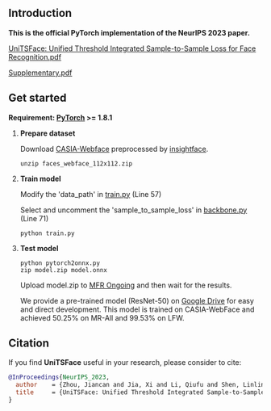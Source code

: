 ## Introduction

**This is the official PyTorch implementation of the NeurIPS 2023 paper.**

[UniTSFace: Unified Threshold Integrated Sample-to-Sample Loss for Face Recognition.pdf]()

[Supplementary.pdf]()


## Get started

**Requirement: [PyTorch](https://pytorch.org/get-started/previous-versions/) >= 1.8.1**

1. **Prepare dataset**

    Download [CASIA-Webface](https://drive.google.com/file/d/1KxNCrXzln0lal3N4JiYl9cFOIhT78y1l/view?usp=sharing) preprocessed by [insightface](https://github.com/deepinsight/insightface/blob/master/recognition/_datasets_/README.md).
    ```console
    unzip faces_webface_112x112.zip
    ```

2. **Train model**

    Modify the 'data_path' in [train.py](train.py) (Line 57)

    Select and uncomment the 'sample_to_sample_loss' in [backbone.py](backbone.py) (Line 71)
    ```console
    python train.py
    ```

4. **Test model**
    ```console
    python pytorch2onnx.py
    zip model.zip model.onnx
    ```
    Upload model.zip to [MFR Ongoing](http://iccv21-mfr.com/#/leaderboard/academic) and then wait for the results.

    We provide a pre-trained model (ResNet-50) on [Google Drive](https://drive.google.com/file/d/167zN2NYowc6UyP4CjwPfgW3xM86oUrWD/view?usp=drive_link) for easy and direct development. This model is trained on CASIA-WebFace and achieved 50.25% on MR-All and 99.53% on LFW.

## Citation

If you find **UniTSFace** useful in your research, please consider to cite:

  ```bibtex
  @InProceedings{NeurIPS_2023,
    author    = {Zhou, Jiancan and Jia, Xi and Li, Qiufu and Shen, Linlin and Duan, Jinming},
    title     = {UniTSFace: Unified Threshold Integrated Sample-to-Sample Loss for Face Recognition}
  }
  ```
